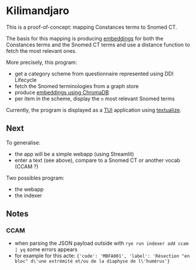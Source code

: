 # Kilimandjaro

This is a proof-of-concept: mapping Constances terms to Snomed CT.

The basis for this mapping is producing [embeddings](https://huggingface.co/blog/getting-started-with-embeddings) for both the Constances terms and the Snomed CT terms and use a distance function to fetch the most relevant ones.

More precisely, this program:

- get a category scheme from questionnaire represented using DDI Lifecycle
- fetch the Snomed terminologies from a graph store
- produce [embeddings using ChromaDB](https://docs.trychroma.com)
- per item in the scheme, display the `n` most relevant Snomed terms

Currently, the program is displayed as a [TUI](https://en.wikipedia.org/wiki/Text-based_user_interface) application using [textualize](https://textual.textualize.io).

## Next

To generalise:

- the app will be a simple webapp (using Streamlit)
- enter a text (see above), compare to a Snomed CT or another vocab (CCAM ?)

Two possibles program:

- the webapp
- the indexer


## Notes

### CCAM

- when parsing the JSON payload outside with `rye run indexer add ccam | yq` some errors appears
 - for example for this acte: `{'code': 'MBFA001', 'label': 'Résection "en bloc" d\'une extrémité et/ou de la diaphyse de l\'humérus'}`
